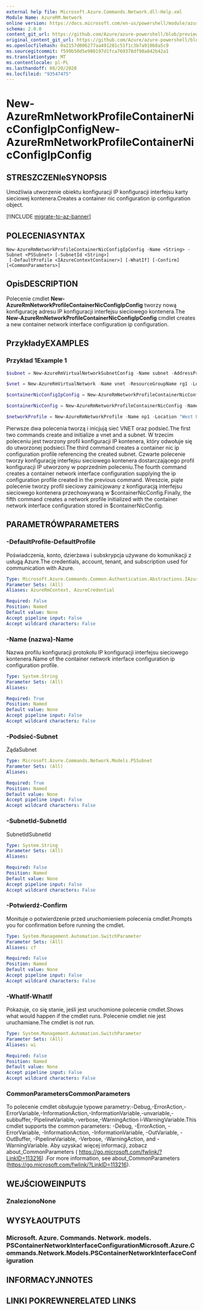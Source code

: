```yaml
---
external help file: Microsoft.Azure.Commands.Network.dll-Help.xml
Module Name: AzureRM.Network
online version: https://docs.microsoft.com/en-us/powershell/module/azurerm.network/new-AzureRmNetworkProfileContainerNicconfigipconfig
schema: 2.0.0
content_git_url: https://github.com/Azure/azure-powershell/blob/preview/src/ResourceManager/Network/Commands.Network/help/New-AzureRmContainerNicConfigIpConfig.md
original_content_git_url: https://github.com/Azure/azure-powershell/blob/preview/src/ResourceManager/Network/Commands.Network/help/New-AzureRmContainerNicConfigIpConfig.md
ms.openlocfilehash: 0a2157d006277aa491281c51f1c3b7a910b8a5c9
ms.sourcegitcommit: f599b50d5e980197d1fca769378df90a842b42a1
ms.translationtype: MT
ms.contentlocale: pl-PL
ms.lasthandoff: 08/20/2020
ms.locfileid: "93547475"
---
```

# <span data-ttu-id="34ff8-101">New-AzureRmNetworkProfileContainerNicConfigIpConfig</span><span class="sxs-lookup"><span data-stu-id="34ff8-101">New-AzureRmNetworkProfileContainerNicConfigIpConfig</span></span>

## <span data-ttu-id="34ff8-102">STRESZCZENIe</span><span class="sxs-lookup"><span data-stu-id="34ff8-102">SYNOPSIS</span></span>
<span data-ttu-id="34ff8-103">Umożliwia utworzenie obiektu konfiguracji IP konfiguracji interfejsu karty sieciowej kontenera.</span><span class="sxs-lookup"><span data-stu-id="34ff8-103">Creates a container nic configuration ip configuration object.</span></span>

[!INCLUDE [migrate-to-az-banner](../../includes/migrate-to-az-banner.md)]

## <span data-ttu-id="34ff8-104">POLECENIA</span><span class="sxs-lookup"><span data-stu-id="34ff8-104">SYNTAX</span></span>

```
New-AzureRmNetworkProfileContainerNicConfigIpConfig -Name <String> -Subnet <PSSubnet> [-SubnetId <String>]
 [-DefaultProfile <IAzureContextContainer>] [-WhatIf] [-Confirm] [<CommonParameters>]
```

## <span data-ttu-id="34ff8-105">Opis</span><span class="sxs-lookup"><span data-stu-id="34ff8-105">DESCRIPTION</span></span>
<span data-ttu-id="34ff8-106">Polecenie cmdlet **New-AzureRmNetworkProfileContainerNicConfigIpConfig** tworzy nową konfigurację adresu IP konfiguracji interfejsu sieciowego kontenera.</span><span class="sxs-lookup"><span data-stu-id="34ff8-106">The **New-AzureRmNetworkProfileContainerNicConfigIpConfig** cmdlet creates a new container network interface configuration ip configuration.</span></span> 

## <span data-ttu-id="34ff8-107">Przykłady</span><span class="sxs-lookup"><span data-stu-id="34ff8-107">EXAMPLES</span></span>

### <span data-ttu-id="34ff8-108">Przykład 1</span><span class="sxs-lookup"><span data-stu-id="34ff8-108">Example 1</span></span>
```powershell
$subnet = New-AzureRmVirtualNetworkSubnetConfig -Name subnet -AddressPrefix 10.0.1.0/24

$vnet = New-AzureRmVirtualNetwork -Name vnet -ResourceGroupName rg1 -Location "West US" -AddressPrefix 10.0.0.0/16 -Subnet $subnet

$containerNicConfigIpConfig = New-AzureRmNetworkProfileContainerNicConfigIpConfig -Name ipconfigprofile1 -Subnet $vnet.Subnets[0]

$containerNicConfig = New-AzureRmNetworkProfileContainerNicConfig -Name cnic -IpConfiguration containerNicConfigIpConfig

$networkProfile = New-AzureRmNetworkProfile -Name np1 -Location "West US" -ResourceGroupName rg1 -ContainerNetworkInterfaceConfiguration $containerNicConfig
```

<span data-ttu-id="34ff8-109">Pierwsze dwa polecenia tworzą i inicjują sieć VNET oraz podsieć.</span><span class="sxs-lookup"><span data-stu-id="34ff8-109">The first two commands create and initialize a vnet and a subnet.</span></span> <span data-ttu-id="34ff8-110">W trzecim poleceniu jest tworzony profil konfiguracji IP kontenera, który odwołuje się do utworzonej podsieci.</span><span class="sxs-lookup"><span data-stu-id="34ff8-110">The third command creates a container nic ip configuration profile referencing the created subnet.</span></span>  <span data-ttu-id="34ff8-111">Czwarte polecenie tworzy konfigurację interfejsu sieciowego kontenera dostarczającego profil konfiguracji IP utworzony w poprzednim poleceniu.</span><span class="sxs-lookup"><span data-stu-id="34ff8-111">The fourth command creates a container network interface configuration supplying the ip configuration profile created in the previous command.</span></span> <span data-ttu-id="34ff8-112">Wreszcie, piąte polecenie tworzy profil sieciowy zainicjowany z konfiguracją interfejsu sieciowego kontenera przechowywaną w $containerNicConfig.</span><span class="sxs-lookup"><span data-stu-id="34ff8-112">Finally, the fifth command creates a network profile initialized with the container network interface configuration stored in $containerNicConfig.</span></span>

## <span data-ttu-id="34ff8-113">PARAMETRÓW</span><span class="sxs-lookup"><span data-stu-id="34ff8-113">PARAMETERS</span></span>

### <span data-ttu-id="34ff8-114">-DefaultProfile</span><span class="sxs-lookup"><span data-stu-id="34ff8-114">-DefaultProfile</span></span>
<span data-ttu-id="34ff8-115">Poświadczenia, konto, dzierżawa i subskrypcja używane do komunikacji z usługą Azure.</span><span class="sxs-lookup"><span data-stu-id="34ff8-115">The credentials, account, tenant, and subscription used for communication with Azure.</span></span>

```yaml
Type: Microsoft.Azure.Commands.Common.Authentication.Abstractions.IAzureContextContainer
Parameter Sets: (All)
Aliases: AzureRmContext, AzureCredential

Required: False
Position: Named
Default value: None
Accept pipeline input: False
Accept wildcard characters: False
```

### <span data-ttu-id="34ff8-116">-Name (nazwa)</span><span class="sxs-lookup"><span data-stu-id="34ff8-116">-Name</span></span>
<span data-ttu-id="34ff8-117">Nazwa profilu konfiguracji protokołu IP konfiguracji interfejsu sieciowego kontenera.</span><span class="sxs-lookup"><span data-stu-id="34ff8-117">Name of the container network interface configuration ip configuration profile.</span></span>

```yaml
Type: System.String
Parameter Sets: (All)
Aliases:

Required: True
Position: Named
Default value: None
Accept pipeline input: False
Accept wildcard characters: False
```

### <span data-ttu-id="34ff8-118">-Podsieć</span><span class="sxs-lookup"><span data-stu-id="34ff8-118">-Subnet</span></span>
<span data-ttu-id="34ff8-119">Żąda</span><span class="sxs-lookup"><span data-stu-id="34ff8-119">Subnet</span></span>

```yaml
Type: Microsoft.Azure.Commands.Network.Models.PSSubnet
Parameter Sets: (All)
Aliases:

Required: True
Position: Named
Default value: None
Accept pipeline input: False
Accept wildcard characters: False
```

### <span data-ttu-id="34ff8-120">-SubnetId</span><span class="sxs-lookup"><span data-stu-id="34ff8-120">-SubnetId</span></span>
<span data-ttu-id="34ff8-121">SubnetId</span><span class="sxs-lookup"><span data-stu-id="34ff8-121">SubnetId</span></span>

```yaml
Type: System.String
Parameter Sets: (All)
Aliases:

Required: False
Position: Named
Default value: None
Accept pipeline input: False
Accept wildcard characters: False
```

### <span data-ttu-id="34ff8-122">-Potwierdź</span><span class="sxs-lookup"><span data-stu-id="34ff8-122">-Confirm</span></span>
<span data-ttu-id="34ff8-123">Monituje o potwierdzenie przed uruchomieniem polecenia cmdlet.</span><span class="sxs-lookup"><span data-stu-id="34ff8-123">Prompts you for confirmation before running the cmdlet.</span></span>

```yaml
Type: System.Management.Automation.SwitchParameter
Parameter Sets: (All)
Aliases: cf

Required: False
Position: Named
Default value: None
Accept pipeline input: False
Accept wildcard characters: False
```

### <span data-ttu-id="34ff8-124">-WhatIf</span><span class="sxs-lookup"><span data-stu-id="34ff8-124">-WhatIf</span></span>
<span data-ttu-id="34ff8-125">Pokazuje, co się stanie, jeśli jest uruchomione polecenie cmdlet.</span><span class="sxs-lookup"><span data-stu-id="34ff8-125">Shows what would happen if the cmdlet runs.</span></span>
<span data-ttu-id="34ff8-126">Polecenie cmdlet nie jest uruchamiane.</span><span class="sxs-lookup"><span data-stu-id="34ff8-126">The cmdlet is not run.</span></span>

```yaml
Type: System.Management.Automation.SwitchParameter
Parameter Sets: (All)
Aliases: wi

Required: False
Position: Named
Default value: None
Accept pipeline input: False
Accept wildcard characters: False
```

### <span data-ttu-id="34ff8-127">CommonParameters</span><span class="sxs-lookup"><span data-stu-id="34ff8-127">CommonParameters</span></span>
<span data-ttu-id="34ff8-128">To polecenie cmdlet obsługuje typowe parametry:-Debug,-ErrorAction,-ErrorVariable,-InformationAction,-InformationVariable,-unvariable,-subbuffer,-PipelineVariable,-verbose,-WarningAction i-WarningVariable.</span><span class="sxs-lookup"><span data-stu-id="34ff8-128">This cmdlet supports the common parameters: -Debug, -ErrorAction, -ErrorVariable, -InformationAction, -InformationVariable, -OutVariable, -OutBuffer, -PipelineVariable, -Verbose, -WarningAction, and -WarningVariable.</span></span> <span data-ttu-id="34ff8-129">Aby uzyskać więcej informacji, zobacz about_CommonParameters ( https://go.microsoft.com/fwlink/?LinkID=113216) .</span><span class="sxs-lookup"><span data-stu-id="34ff8-129">For more information, see about_CommonParameters (https://go.microsoft.com/fwlink/?LinkID=113216).</span></span>

## <span data-ttu-id="34ff8-130">WEJŚCIOWE</span><span class="sxs-lookup"><span data-stu-id="34ff8-130">INPUTS</span></span>

### <span data-ttu-id="34ff8-131">Znaleziono</span><span class="sxs-lookup"><span data-stu-id="34ff8-131">None</span></span>

## <span data-ttu-id="34ff8-132">WYSYŁA</span><span class="sxs-lookup"><span data-stu-id="34ff8-132">OUTPUTS</span></span>

### <span data-ttu-id="34ff8-133">Microsoft. Azure. Commands. Network. models. PSContainerNetworkInterfaceConfiguration</span><span class="sxs-lookup"><span data-stu-id="34ff8-133">Microsoft.Azure.Commands.Network.Models.PSContainerNetworkInterfaceConfiguration</span></span>

## <span data-ttu-id="34ff8-134">INFORMACYJN</span><span class="sxs-lookup"><span data-stu-id="34ff8-134">NOTES</span></span>

## <span data-ttu-id="34ff8-135">LINKI POKREWNE</span><span class="sxs-lookup"><span data-stu-id="34ff8-135">RELATED LINKS</span></span>
